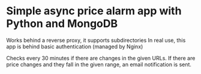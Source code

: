 # Simple async price alarm app with Python and MongoDB

Works behind a reverse proxy, it supports subdirectories
In real use, this app is behind basic authentication (managed by Nginx)

Checks every 30 minutes if there are changes in the given URLs. If there are price changes and they fall in the given range, an email notification is sent.